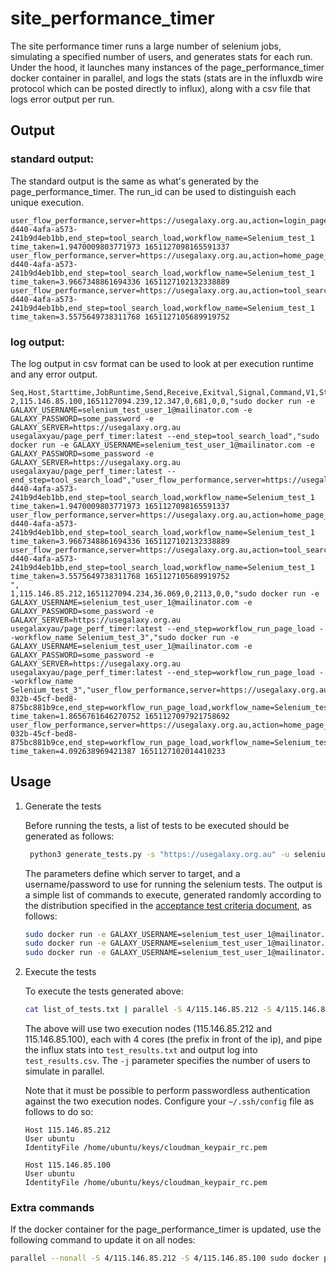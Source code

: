 # site_performance_timer

The site performance timer runs a large number of selenium jobs, simulating a specified number of users, and
generates stats for each run. Under the hood, it launches many instances of the page_performance_timer docker container
in parallel, and logs the stats (stats are in the influxdb wire protocol which can be posted directly to influx),
along with a csv file that logs error output per run.

## Output

### standard output:

The standard output is the same as what's generated by the page_performance_timer. The run_id can be used to
distinguish each unique execution.
```
user_flow_performance,server=https://usegalaxy.org.au,action=login_page_load,run_id=079473df-d440-4afa-a573-241b9d4eb1bb,end_step=tool_search_load,workflow_name=Selenium_test_1 time_taken=1.9470009803771973 1651127098165591337
user_flow_performance,server=https://usegalaxy.org.au,action=home_page_load,run_id=079473df-d440-4afa-a573-241b9d4eb1bb,end_step=tool_search_load,workflow_name=Selenium_test_1 time_taken=3.9667348861694336 1651127102132338889
user_flow_performance,server=https://usegalaxy.org.au,action=tool_search_load,run_id=079473df-d440-4afa-a573-241b9d4eb1bb,end_step=tool_search_load,workflow_name=Selenium_test_1 time_taken=3.5575649738311768 1651127105689919752
```

### log output:

The log output in csv format can be used to look at per execution runtime and any error output.

```csv
Seq,Host,Starttime,JobRuntime,Send,Receive,Exitval,Signal,Command,V1,Stdout,Stderr
2,115.146.85.100,1651127094.239,12.347,0,681,0,0,"sudo docker run -e GALAXY_USERNAME=selenium_test_user_1@mailinator.com -e GALAXY_PASSWORD=some_password -e GALAXY_SERVER=https://usegalaxy.org.au usegalaxyau/page_perf_timer:latest --end_step=tool_search_load","sudo docker run -e GALAXY_USERNAME=selenium_test_user_1@mailinator.com -e GALAXY_PASSWORD=some_password -e GALAXY_SERVER=https://usegalaxy.org.au usegalaxyau/page_perf_timer:latest --end_step=tool_search_load","user_flow_performance,server=https://usegalaxy.org.au,action=login_page_load,run_id=079473df-d440-4afa-a573-241b9d4eb1bb,end_step=tool_search_load,workflow_name=Selenium_test_1 time_taken=1.9470009803771973 1651127098165591337
user_flow_performance,server=https://usegalaxy.org.au,action=home_page_load,run_id=079473df-d440-4afa-a573-241b9d4eb1bb,end_step=tool_search_load,workflow_name=Selenium_test_1 time_taken=3.9667348861694336 1651127102132338889
user_flow_performance,server=https://usegalaxy.org.au,action=tool_search_load,run_id=079473df-d440-4afa-a573-241b9d4eb1bb,end_step=tool_search_load,workflow_name=Selenium_test_1 time_taken=3.5575649738311768 1651127105689919752
",
1,115.146.85.212,1651127094.234,36.069,0,2113,0,0,"sudo docker run -e GALAXY_USERNAME=selenium_test_user_1@mailinator.com -e GALAXY_PASSWORD=some_password -e GALAXY_SERVER=https://usegalaxy.org.au usegalaxyau/page_perf_timer:latest --end_step=workflow_run_page_load --workflow_name Selenium_test_3","sudo docker run -e GALAXY_USERNAME=selenium_test_user_1@mailinator.com -e GALAXY_PASSWORD=some_password -e GALAXY_SERVER=https://usegalaxy.org.au usegalaxyau/page_perf_timer:latest --end_step=workflow_run_page_load --workflow_name Selenium_test_3","user_flow_performance,server=https://usegalaxy.org.au,action=login_page_load,run_id=0bb2abe4-032b-45cf-bed8-875bc881b9ce,end_step=workflow_run_page_load,workflow_name=Selenium_test_3 time_taken=1.8656761646270752 1651127097921758692
user_flow_performance,server=https://usegalaxy.org.au,action=home_page_load,run_id=0bb2abe4-032b-45cf-bed8-875bc881b9ce,end_step=workflow_run_page_load,workflow_name=Selenium_test_3 time_taken=4.092638969421387 1651127102014410233
```

## Usage

1. Generate the tests

   Before running the tests, a list of tests to be executed should be generated as follows:
   ```bash
    python3 generate_tests.py -s "https://usegalaxy.org.au" -u selenium_test_user_1@mailinator.com -p "some_password" --num_tests 1000 > list_of_tests.txt
   ```

    The parameters define which server to target, and a username/password to use for running the selenium tests. The output is a simple list of commands to execute, generated randomly according to the distribution specified
    in the [acceptance test criteria document](https://docs.google.com/document/d/1uwB1EWWWFhbKdureI0Vocc5a6aP9t7UQiusntARjMeQ/edit), as follows:

    ```bash
    sudo docker run -e GALAXY_USERNAME=selenium_test_user_1@mailinator.com -e GALAXY_PASSWORD=some_password -e GALAXY_SERVER=https://usegalaxy.org.au usegalaxyau/page_perf_timer:latest --end_step=workflow_run_page_load --workflow_name Selenium_test_3
    sudo docker run -e GALAXY_USERNAME=selenium_test_user_1@mailinator.com -e GALAXY_PASSWORD=some_password -e GALAXY_SERVER=https://usegalaxy.org.au usegalaxyau/page_perf_timer:latest --end_step=tool_search_load
    sudo docker run -e GALAXY_USERNAME=selenium_test_user_1@mailinator.com -e GALAXY_PASSWORD=some_password -e GALAXY_SERVER=https://usegalaxy.org.au usegalaxyau/page_perf_timer:latest --end_step=workflow_history_summary_load --workflow_name Selenium_test_3
    ```

3. Execute the tests

    To execute the tests generated above:
    ```bash
    cat list_of_tests.txt | parallel -S 4/115.146.85.212 -S 4/115.146.85.100 -j 1 --results test_results.csv > test_results.txt
    ```

    The above will use two execution nodes (115.146.85.212 and 115.146.85.100), each with 4 cores (the prefix in front of the ip),
    and pipe the influx stats into `test_results.txt` and output log into `test_results.csv`. The `-j` parameter specifies the number
    of users to simulate in parallel.

    Note that it must be possible to perform passwordless authentication against the two execution nodes. Configure your `~/.ssh/config` file as follows to do so:
    ```
    Host 115.146.85.212
    User ubuntu
    IdentityFile /home/ubuntu/keys/cloudman_keypair_rc.pem

    Host 115.146.85.100
    User ubuntu
    IdentityFile /home/ubuntu/keys/cloudman_keypair_rc.pem
    ```

### Extra commands

If the docker container for the page_performance_timer is updated, use the following command to update it on all nodes:
```bash
parallel --nonall -S 4/115.146.85.212 -S 4/115.146.85.100 sudo docker pull usegalaxyau/page_perf_timer:latest
```
